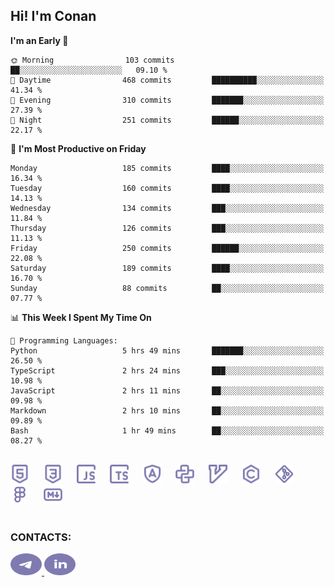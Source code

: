 ## Hi! I'm Conan

<!--START_SECTION:waka-->
**I'm an Early 🐤** 

```text
🌞 Morning                103 commits         ██░░░░░░░░░░░░░░░░░░░░░░░   09.10 % 
🌆 Daytime                468 commits         ██████████░░░░░░░░░░░░░░░   41.34 % 
🌃 Evening                310 commits         ███████░░░░░░░░░░░░░░░░░░   27.39 % 
🌙 Night                  251 commits         ██████░░░░░░░░░░░░░░░░░░░   22.17 % 
```
📅 **I'm Most Productive on Friday** 

```text
Monday                   185 commits         ████░░░░░░░░░░░░░░░░░░░░░   16.34 % 
Tuesday                  160 commits         ████░░░░░░░░░░░░░░░░░░░░░   14.13 % 
Wednesday                134 commits         ███░░░░░░░░░░░░░░░░░░░░░░   11.84 % 
Thursday                 126 commits         ███░░░░░░░░░░░░░░░░░░░░░░   11.13 % 
Friday                   250 commits         ██████░░░░░░░░░░░░░░░░░░░   22.08 % 
Saturday                 189 commits         ████░░░░░░░░░░░░░░░░░░░░░   16.70 % 
Sunday                   88 commits          ██░░░░░░░░░░░░░░░░░░░░░░░   07.77 % 
```


📊 **This Week I Spent My Time On** 

```text
💬 Programming Languages: 
Python                   5 hrs 49 mins       ███████░░░░░░░░░░░░░░░░░░   26.50 % 
TypeScript               2 hrs 24 mins       ███░░░░░░░░░░░░░░░░░░░░░░   10.98 % 
JavaScript               2 hrs 11 mins       ██░░░░░░░░░░░░░░░░░░░░░░░   09.98 % 
Markdown                 2 hrs 10 mins       ██░░░░░░░░░░░░░░░░░░░░░░░   09.89 % 
Bash                     1 hr 49 mins        ██░░░░░░░░░░░░░░░░░░░░░░░   08.27 % 
```


<!--END_SECTION:waka-->


<br>

<div align="left">
  <img src="icons/skills/html.svg" height="30" alt="html5"/>
  <img width="15"/>
  <img src="icons/skills/css.svg" height="30" alt="css"/>
    <img width="15"/>
  <img src="icons/skills/javascript.svg" height="30" alt="javascript"/>
  <img width="15"/>
  <img src="icons/skills/typescript.svg" height="30" alt="typescript"/>
  <img width="15"/>
  <img src="icons/skills/angular.svg" height="30" alt="angular"/>
  <img width="15"/>
  <img src="icons/skills/python.svg" height="30" alt="python"/>
  <img width="15"/>
  <img src="icons/skills/vim.svg" height="30" alt="vim"  />
  <img width="15"/>
  <img src="icons/skills/c.svg" height="30" alt="c"/>
  <img width="15"/>
  <img src="icons/skills/git.svg" height="30" alt="git"/>
  <img width="15"/>
  <img src="icons/skills/figma.svg" height="30" alt="figma"/>
  <img width="15"/>
  <img src="icons/skills/markdown.svg" height="30" alt="markdown"/>
</div>

<br>


### CONTACTS:

<div align="left">
  <a href="https://t.me/gkkconan">
    <img src="icons/contacts/telegram.svg" width="50" height="35" alt="telegram"/>
  </a>
  <a href="https://www.linkedin.com/in/gkkconan">
    <img src="icons/contacts/linkedin.svg" width="50" height="35" alt="linkedin"/>
  </a>
</div>
